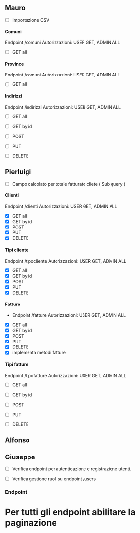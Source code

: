 ## Mauro
- [ ] Importazione CSV

#### Comuni
Endpoint /comuni
Autorizzazioni: USER GET, ADMIN ALL
- [ ] GET all

#### Province
Endpoint /comuni
Autorizzazioni: USER GET, ADMIN ALL
- [ ] GET all

#### Indirizzi
Endpoint /indirizzi
Autorizzazioni: USER GET, ADMIN ALL
- [ ] GET all
- [ ] GET by id
- [ ] POST
- [ ] PUT
- [ ] DELETE


## Pierluigi
- [ ] Campo calcolato per totale fatturato cliete ( Sub query ) 

#### Clienti
Endpoint /clienti
Autorizzazioni: USER GET, ADMIN ALL
- [x] GET all
- [x] GET by id
- [x] POST
- [x] PUT
- [x] DELETE

#### Tipi cliente
Endpoint /tipocliente
Autorizzazioni: USER GET, ADMIN ALL
- [x] GET all
- [x] GET by id
- [x] POST
- [x] PUT
- [x] DELETE
#### Fatture
- Endpoint /fatture
  Autorizzazioni: USER GET, ADMIN ALL
- [x] GET all
- [x] GET by id
- [x] POST
- [x] PUT
- [x] DELETE
- [x] implementa metodi fatture
#### Tipi fatture
Endpoint /tipofatture
Autorizzazioni: USER GET, ADMIN ALL
- [ ] GET all
- [ ] GET by id
- [ ] POST
- [ ] PUT
- [ ] DELETE


## Alfonso






## Giuseppe

- [ ] Verifica endpoint per autenticazione e registrazione utenti.
- [ ] Verifica gestione ruoli su endpoint /users


### Endpoint
# Per tutti gli endpoint abilitare la paginazione






